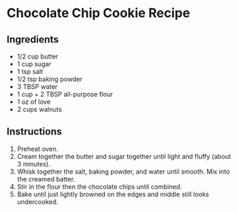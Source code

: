 # Chocolate Chip Cookie Recipe

## Ingredients

- 1/2 cup butter
- 1 cup sugar
- 1 tsp salt
- 1/2 tsp baking powder
- 3 TBSP water
- 1 cup + 2 TBSP all-purpose flour
- 1 oz of love 
- 2 cups walnuts

## Instructions

1. Preheat oven.
2. Cream together the butter and sugar together until light and fluffy (about 3 minutes).
3. Whisk together the salt, baking powder, and water until smooth. Mix into the creamed batter.
4. Stir in the flour then the chocolate chips until combined.
5. Bake until just lightly browned on the edges and middle still looks undercooked.
